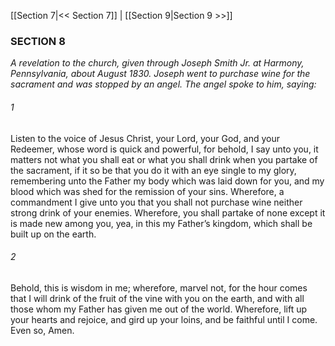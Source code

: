 [[Section 7|<< Section 7]]  |  [[Section 9|Section 9 >>]]

### SECTION 8

*A revelation to the church, given through Joseph Smith Jr. at Harmony, Pennsylvania, about August 1830. Joseph went to purchase wine for the sacrament and was stopped by an angel. The angel spoke to him, saying:*

###### 1
Listen to the voice of Jesus Christ, your Lord, your God, and your Redeemer, whose word is quick and powerful, for behold, I say unto you, it matters not what you shall eat or what you shall drink when you partake of the sacrament, if it so be that you do it with an eye single to my glory, remembering unto the Father my body which was laid down for you, and my blood which was shed for the remission of your sins. Wherefore, a commandment I give unto you that you shall not purchase wine neither strong drink of your enemies. Wherefore, you shall partake of none except it is made new among you, yea, in this my Father’s kingdom, which shall be built up on the earth.

###### 2
Behold, this is wisdom in me; wherefore, marvel not, for the hour comes that I will drink of the fruit of the vine with you on the earth, and with all those whom my Father has given me out of the world. Wherefore, lift up your hearts and rejoice, and gird up your loins, and be faithful until I come. Even so, Amen.